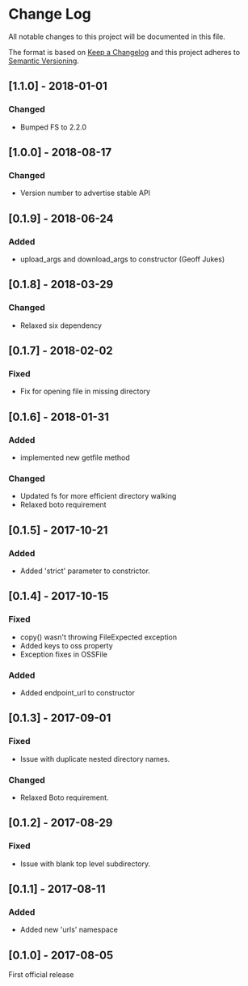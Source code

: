 # Change Log

All notable changes to this project will be documented in this file.

The format is based on [Keep a Changelog](http://keepachangelog.com/)
and this project adheres to [Semantic Versioning](http://semver.org/).

## [1.1.0] - 2018-01-01

### Changed

- Bumped FS to 2.2.0

## [1.0.0] - 2018-08-17

### Changed

- Version number to advertise stable API

## [0.1.9] - 2018-06-24

### Added

- upload_args and download_args to constructor (Geoff Jukes)

## [0.1.8] - 2018-03-29

### Changed

- Relaxed six dependency

## [0.1.7] - 2018-02-02

### Fixed

- Fix for opening file in missing directory

## [0.1.6] - 2018-01-31

### Added

- implemented new getfile method

### Changed

- Updated fs for more efficient directory walking
- Relaxed boto requirement

## [0.1.5] - 2017-10-21

### Added

- Added 'strict' parameter to constrictor.

## [0.1.4] - 2017-10-15

### Fixed

- copy() wasn't throwing FileExpected exception
- Added keys to oss property
- Exception fixes in OSSFile

### Added

- Added endpoint_url to constructor

## [0.1.3] - 2017-09-01

### Fixed

- Issue with duplicate nested directory names.

### Changed

- Relaxed Boto requirement.

## [0.1.2] - 2017-08-29

### Fixed

- Issue with blank top level subdirectory.

## [0.1.1] - 2017-08-11

### Added

- Added new 'urls' namespace

## [0.1.0] - 2017-08-05

First official release
